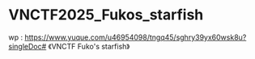 # VNCTF2025_Fukos_starfish

wp : https://www.yuque.com/u46954098/tngq45/sghry39yx60wsk8u?singleDoc# 《VNCTF Fuko's starfish》
